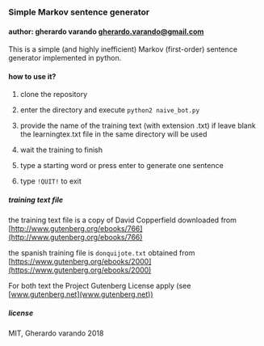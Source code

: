 ### Simple Markov sentence generator

#### author: gherardo varando <gherardo.varando@gmail.com>

This is a simple (and highly inefficient) Markov (first-order) sentence
generator implemented in python. 

#### how to use it?

1. clone the repository 

2. enter the directory and execute `python2 naive_bot.py` 

3. provide the name of the training text (with extension .txt) if leave blank
   the learningtex.txt file in the same directory will be used

4. wait the training to finish

5. type a starting word or press enter to generate one sentence

6. type `!QUIT!` to exit 

##### training text file

the training text file is a copy of David Copperfield downloaded from [http://www.gutenberg.org/ebooks/766](http://www.gutenberg.org/ebooks/766)

the spanish training file is `donquijote.txt` obtained from
[https://www.gutenberg.org/ebooks/2000](https://www.gutenberg.org/ebooks/2000) 

For both text the Project Gutenberg License apply (see
[www.gutenberg.net](www.gutenberg.net)) 

##### license 
MIT, Gherardo varando 2018

